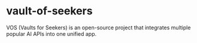 # vault-of-seekers
VOS (Vaults for Seekers) is an open-source project that integrates multiple popular AI APIs into one unified app. 
